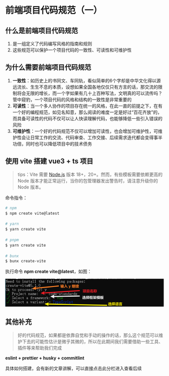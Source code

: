 # 前端项目代码规范（一）

## 什么是前端项目代码规范

1. 是一组定义了代码编写风格的指南和规则
2. 这些规范可以保护一个项目代码的一致性、可读性和可维护性

## 为什么需要前端项目代码规范

1. **一致性**：如历史上的书同文、车同轨，看似简单的6个字却是中华文化得以源远流长、生生不息的本质，设想如果全国各地仅仅只有方言的话，那交流的限制将会无限的增长，而一个字如果有几十上百种写法，文明真的可以流传吗？管中窥豹，一个项目代码的风格和结构的一致性是非常重要的
2. **可读性**：当一个多人协作的项目存在统一的风格，在此一直的前提之下，在有一个好的编程规范，如见名知意，那么阅读的难度一定是好过“百花齐放”的，而具备可读性的代码不仅可以让人快读理解代码，也能够降低一些引入错误的风险
3. **可维护性**：一个好的代码规范不仅可以增加可读性，也会增加可维护性，可维护性会让日常工作的交流、代码审查、工作交接、后续需求迭代都会变得事半功倍，同时也可以降低项目中的技术债务

## 使用 vite 搭建 vue3 + ts 项目

> tips：Vite 需要 [Node.js](https://nodejs.org/en/) 版本 18+，20+。然而，有些模板需要依赖更高的 Node 版本才能正常运行，当你的包管理器发出警告时，请注意升级你的 Node 版本。

命令指令：

~~~bash
# npm
$ npm create vite@latest
 
# yarn
$ yarn create vite
 
# pnpm
$ yarn create vite
 
# bunx
$ bunx create-vite 
~~~

执行命令 **npm create vite@latest**，如图：

![image-20240203153738256](01_前端项目代码规范（一）.assets/image-20240203153738256.png)

## 其他补充

> 好的代码规范，如果都是依靠自觉和手动的操作的话，那么这个规范可以维护下去的可能性估计是微乎其微的，所以在此期间我们需要借助一些工具、插件等来帮助我们完成

**eslint + prettier + husky + commitlint**

具体如何搭建，会有新的文章讲解，可以直接点击此分栏进入查看后续
